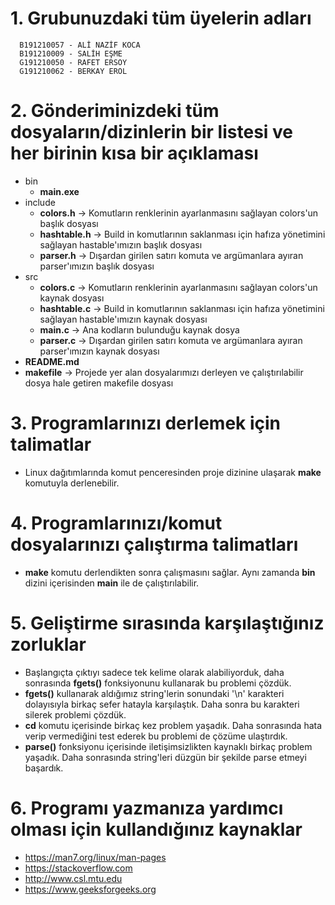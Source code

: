 # 1. Grubunuzdaki tüm üyelerin adları
      B191210057 - ALİ NAZİF KOCA
      B191210009 - SALİH EŞME
      G191210050 - RAFET ERSOY
      G191210062 - BERKAY EROL

# 2. Gönderiminizdeki tüm dosyaların/dizinlerin bir listesi ve her birinin kısa bir açıklaması
  - bin
    - <b>main.exe</b>
  - include
    - <b>colors.h</b>    -> Komutların renklerinin ayarlanmasını sağlayan colors'un başlık dosyası
    - <b>hashtable.h</b> -> Build in komutlarının saklanması için hafıza yönetimini sağlayan hastable'ımızın başlık dosyası
    - <b>parser.h</b>    -> Dışardan girilen satırı komuta ve argümanlara ayıran parser'ımızın başlık dosyası
  - src
    - <b>colors.c</b>    -> Komutların renklerinin ayarlanmasını sağlayan colors'un kaynak dosyası
    - <b>hashtable.c</b> -> Build in komutlarının saklanması için hafıza yönetimini sağlayan hastable'ımızın kaynak dosyası
    - <b>main.c</b>      -> Ana kodların bulunduğu kaynak dosya
    - <b>parser.c</b>    -> Dışardan girilen satırı komuta ve argümanlara ayıran parser'ımızın kaynak dosyası
  - <b>README.md</b>
  - <b>makefile</b>      -> Projede yer alan dosyalarımızı derleyen ve çalıştırılabilir dosya hale getiren makefile dosyası

# 3. Programlarınızı derlemek için talimatlar
  - Linux dağıtımlarında komut penceresinden proje dizinine ulaşarak <b>make</b> komutuyla derlenebilir.

# 4. Programlarınızı/komut dosyalarınızı çalıştırma talimatları
  - <b>make</b> komutu derlendikten sonra çalışmasını sağlar. Aynı zamanda <b>bin</b> dizini içerisinden <b>main</b> ile de çalıştırılabilir.
# 5. Geliştirme sırasında karşılaştığınız zorluklar
  - Başlangıçta çıktıyı sadece tek kelime olarak alabiliyorduk, daha sonrasında <b>fgets()</b> fonksiyonunu kullanarak bu problemi çözdük.
  - <b>fgets()</b> kullanarak aldığımız string'lerin sonundaki '\n' karakteri dolayısıyla birkaç sefer hatayla karşılaştık. Daha sonra bu karakteri silerek problemi çözdük.
  - <b>cd</b> komutu içerisinde birkaç kez problem yaşadık. Daha sonrasında hata verip vermediğini test ederek bu problemi de çözüme ulaştırdık.
  - <b>parse()</b> fonksiyonu içerisinde iletişimsizlikten kaynaklı birkaç problem yaşadık. Daha sonrasında string'leri düzgün bir şekilde parse etmeyi başardık.
# 6. Programı yazmanıza yardımcı olması için kullandığınız kaynaklar 
  - https://man7.org/linux/man-pages
  - https://stackoverflow.com
  - http://www.csl.mtu.edu
  - https://www.geeksforgeeks.org
